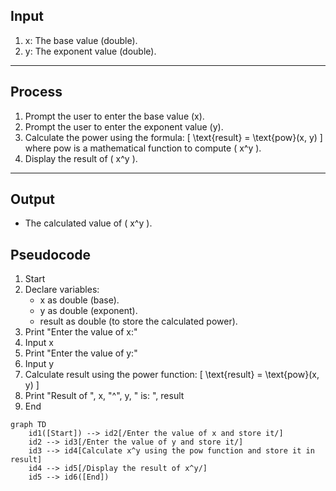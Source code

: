 

## Input
1. x: The base value (double).
2. y: The exponent value (double).

---

## Process
1. Prompt the user to enter the base value (x).
2. Prompt the user to enter the exponent value (y).
3. Calculate the power using the formula:
   \[
   \text{result} = \text{pow}(x, y)
   \]
   where pow is a mathematical function to compute \( x^y \).
4. Display the result of \( x^y \).

---

## Output
- The calculated value of \( x^y \).

## Pseudocode

1. Start
2. Declare variables:
   - x as double (base).
   - y as double (exponent).
   - result as double (to store the calculated power).
3. Print "Enter the value of x:"
4. Input x
5. Print "Enter the value of y:"
6. Input y
7. Calculate result using the power function:
   \[
   \text{result} = \text{pow}(x, y)
   \]
8. Print "Result of ", x, "^", y, " is: ", result
9. End






```mermaid
graph TD
    id1([Start]) --> id2[/Enter the value of x and store it/]
    id2 --> id3[/Enter the value of y and store it/]
    id3 --> id4[Calculate x^y using the pow function and store it in result]
    id4 --> id5[/Display the result of x^y/]
    id5 --> id6([End])
```

